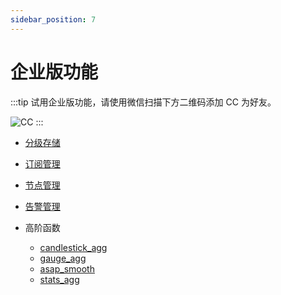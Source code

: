 ```yaml
---
sidebar_position: 7
---
```


# 企业版功能

:::tip
试用企业版功能，请使用微信扫描下方二维码添加 CC 为好友。

![CC](https://dl.cnosdb.com/contact/u.jpg)
:::

- [分级存储](../manage/tiered_storage.md)

- [订阅管理](../manage/subscriptions.md)

- [节点管理](../manage/node_manage.md)

- [告警管理](../manage/alarm_manage.md)

- 高阶函数
    - [candlestick_agg](../reference/sql.md#candlestick-agg)
    * [gauge_agg](../reference/sql.md#gauge-agg)
    * [asap_smooth](../reference/sql.md#asap-smooth)
    * [stats_agg](../reference/sql.md#stats-agg)